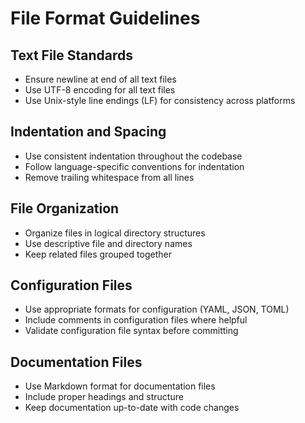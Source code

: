 # File Format Guidelines

## Text File Standards
- Ensure newline at end of all text files
- Use UTF-8 encoding for all text files
- Use Unix-style line endings (LF) for consistency across platforms

## Indentation and Spacing
- Use consistent indentation throughout the codebase
- Follow language-specific conventions for indentation
- Remove trailing whitespace from all lines

## File Organization
- Organize files in logical directory structures
- Use descriptive file and directory names
- Keep related files grouped together

## Configuration Files
- Use appropriate formats for configuration (YAML, JSON, TOML)
- Include comments in configuration files where helpful
- Validate configuration file syntax before committing

## Documentation Files
- Use Markdown format for documentation files
- Include proper headings and structure
- Keep documentation up-to-date with code changes
